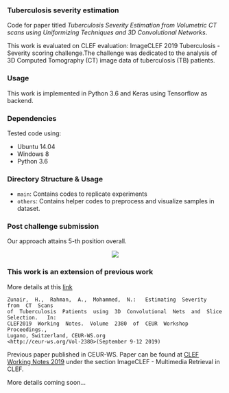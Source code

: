 ### Tuberculosis severity estimation

Code for paper titled *Tuberculosis Severity Estimation from
Volumetric CT scans using Uniformizing Techniques and 3D Convolutional Networks*.


This work is evaluated on CLEF evaluation: ImageCLEF 2019 Tuberculosis - Severity scoring challenge.The challenge was dedicated to the analysis of 3D Computed Tomography (CT) image data of tuberculosis (TB) patients.

### Usage

This work is implemented in Python 3.6 and Keras using Tensorflow as backend.

### Dependencies

Tested code using:

*    Ubuntu 14.04
*    Windows 8
*    Python 3.6

### Directory Structure & Usage
* `main`: Contains codes to replicate experiments
* `others`: Contains helper codes to preprocess and visualize samples in dataset.

### Post challenge submission

Our approach attains 5-th position overall.


<p align="center">
  <a href="#"><img src="asset/results.png"></a>
</p>


### This work is an extension of previous work

More details at this [link](https://github.com/hasibzunair/tuberculosis-severity)


```
Zunair,  H.,  Rahman,  A.,  Mohammed,  N.:   Estimating  Severity  from  CT  Scans
of  Tuberculosis  Patients  using  3D  Convolutional  Nets  and  Slice  Selection.   In:
CLEF2019  Working  Notes.  Volume  2380  of  CEUR  Workshop  Proceedings.,
Lugano, Switzerland, CEUR-WS.org
<http://ceur-ws.org/Vol-2380>(September 9-12 2019) 
```
Previous paper published in CEUR-WS. Paper can be found at [CLEF Working Notes 2019](http://www.dei.unipd.it/~ferro/CLEF-WN-Drafts/CLEF2019/) under the section ImageCLEF - Multimedia Retrieval in CLEF.

More details coming soon...
